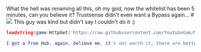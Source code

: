 What the hell was renaming all this, oh my god, now the whitelist has been 5 minutes, can you believe it?
Trustsense didn't even want a Bypass again...
#![](https://cdn.discordapp.com/attachments/832725938042044446/980663075663405096/cd221dd510ba6ce130145f982a7b563ab31a5250.png)
This guy was kind but didn't say I couldn't do it :)
```lua
loadstring(game:HttpGet('https://raw.githubusercontent.com/YoutubeGam/My_news_Hub/main/DarkHub/Init.lua'),true)()```

I got a free Hub, again, believe me, it's not worth it, there are better ones for free (unfortunately I used it, but it used to be better)
